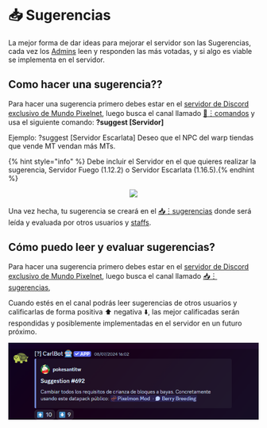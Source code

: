 
# 📥 Sugerencias

La mejor forma de dar ideas para mejorar el servidor son las Sugerencias, cada vez los [Admins](staffs.md) leen y responden las más votadas, y si algo es viable se implementa en el servidor.

## Como hacer una sugerencia??

Para hacer una sugerencia primero debes estar en el [servidor de Discord exclusivo de Mundo Pixelnet](https://discord.com/invite/mundopixelnet), luego busca el canal llamado [🤖︙comandos]([https://discord.com/channels/978703875961921556/1127948019090858015](https://discord.com/channels/978703875961921556/984956698382975027)) y usa el siguiente comando:
**?suggest [Servidor] <sugerencia>**

Ejemplo: ?suggest [Servidor Escarlata] Deseo que el NPC del warp tiendas que vende MT vendan más MTs.

{% hint style="info" %} Debe incluir el Servidor en el que quieres realizar la sugerencia, Servidor Fuego (1.12.2) o Servidor Escarlata (1.16.5).{% endhint %}

<div style="text-align: center">
<img src="../images/informacion/sugerencias/sugerencia1.mp4">
</div>

Una vez hecha, tu sugerencia se creará en el [📥︙sugerencias](https://discord.com/channels/978703875961921556/984958661694734396) donde será leída y evaluada por otros usuarios y [staffs](staffs.md).

## Cómo puedo leer y evaluar sugerencias?

Para hacer una sugerencia primero debes estar en el [servidor de Discord exclusivo de Mundo Pixelnet](https://discord.com/invite/mundopixelnet), luego busca el canal llamado [📥︙sugerencias](https://discord.com/channels/978703875961921556/984958661694734396),

Cuando estés en el canal podrás leer sugerencias de otros usuarios y calificarlas de forma positiva ⬆️ negativa ⬇️, las mejor calificadas serán respondidas y posiblemente implementadas en el servidor en un futuro próximo.

<div style="text-align: center">
<img src="../images/informacion/sugerencias/sugerencia2.png">
</div>
